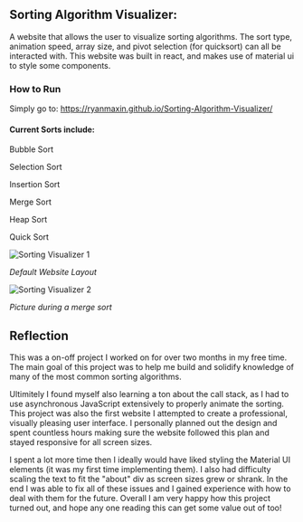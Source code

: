 ## Sorting Algorithm Visualizer:

A website that allows the user to visualize sorting algorithms. The sort type, animation speed, array size, and pivot selection (for quicksort) can all be interacted with. This website was built in react, and makes use of material ui to style some components.

### How to Run

Simply go to: https://ryanmaxin.github.io/Sorting-Algorithm-Visualizer/

#### Current Sorts include:

Bubble Sort

Selection Sort

Insertion Sort

Merge Sort

Heap Sort

Quick Sort

![Sorting Visualizer 1](https://user-images.githubusercontent.com/90675771/167058861-ea13e568-8557-4e02-bad5-f998004cfd43.png)

*Default Website Layout*

![Sorting Visualizer 2](https://user-images.githubusercontent.com/90675771/167058865-ad322867-1a44-48d5-b880-056461d9680e.png)

*Picture during a merge sort*

## Reflection

This was a on-off project I worked on for over two months in my free time. The main goal of this project was to help me build and solidify knowledge of many of the most common sorting algorithms.

Ultimitely I found myself also learning a ton about the call stack, as I had to use asynchronous JavaScript extensively to properly animate the sorting. This project was also the first website I attempted to create a professional, visually pleasing user interface. I personally planned out the design and spent countless hours making sure the website followed this plan and stayed responsive for all screen sizes. 

I spent a lot more time then I ideally would have liked styling the Material UI elements (it was my first time implementing them). I also had difficulty scaling the text to fit the "about" div as screen sizes grew or shrank. In the end I was able to fix all of these issues and I gained experience with how to deal with them for the future. Overall I am very happy how this project turned out, and hope any one reading this can get some value out of too!

